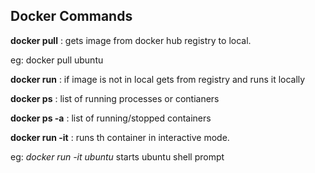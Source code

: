 ## Docker Commands

**docker pull** : gets image from docker hub registry to local.

eg: docker pull ubuntu

**docker run** : if image is not in local gets from registry and runs it locally

**docker ps** : list of running processes or contianers

**docker ps -a** : list of running/stopped containers

**docker run -it** : runs th container in interactive mode.

eg: *docker run -it ubuntu* starts ubuntu shell prompt
